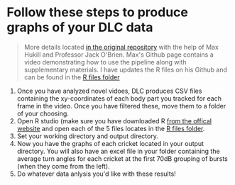# Follow these steps to produce graphs of your DLC data

> More details located [in the original repository](https://github.com/mhukill/Crickets-Methods) with the help of Max Hukill and Professor Jack O'Brien. Max's Github page contains a video demonstrating how to use the pipeline along with supplementary materials. I have updates the R files on his Github and can be found in the [R files folder](https://github.com/esmall2023/DLC-guide-for-Bowdoin-College/tree/main/R%20files)

1. Once you have analyzed novel vidoes, DLC produces CSV files containing the xy-coordinates of each body part you tracked for each frame in the video. Once you have filtered these,
move them to a folder of your choosing.
2. Open R studio (make sure you have downloaded R [from the offical website](https://cran.r-project.org/bin/macosx/) and open each of the 5 files locates in the [R files folder](https://github.com/esmall2023/DLC-guide-for-Bowdoin-College/tree/main/R%20files).
3. Set your working directory and output directory.
4. Now you have the graphs of each cricket located in your output directory. You will also have an excel file in your folder containing the average turn angles for each cricket at the first 70dB grouping of bursts (when they come from the left).
5. Do whatever data anlysis you'd like with these results!
